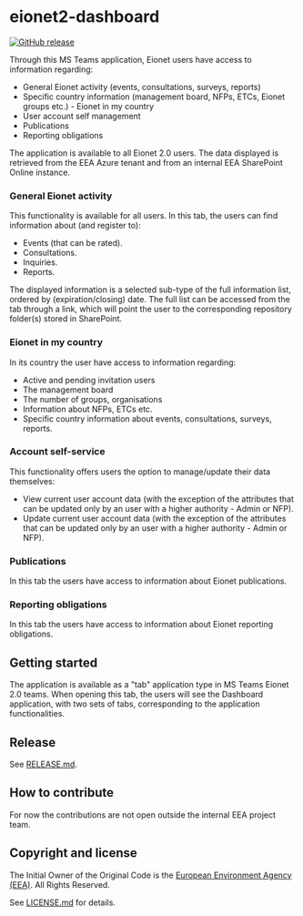 
# eionet2-dashboard

[![GitHub release](https://img.shields.io/github/v/release/eea/eionet2-dashboard)](https://github.com/eea/eionet2-dashboard/releases)

Through this MS Teams application, Eionet users have access to information regarding:
- General Eionet activity (events, consultations, surveys, reports)
- Specific country information (management board, NFPs, ETCs, Eionet groups etc.) - Eionet in my country
- User account self management
- Publications
- Reporting obligations

The application is available to all Eionet 2.0 users.
The data displayed is retrieved from the EEA Azure tenant and from an internal EEA SharePoint Online instance.

### General Eionet activity

This functionality is available for all users. In this tab, the users can find information about (and register to):
- Events (that can be rated).
- Consultations.
- Inquiries.
- Reports.

The displayed information is a selected sub-type of the full information list, ordered by (expiration/closing) date. The full list can be accessed from the tab through a link, which will point the user to the corresponding repository folder(s) stored in SharePoint.

### Eionet in my country

In its country the user have access to  information regarding:
- Active and pending invitation users
- The management board
- The number of groups, organisations
- Information about NFPs, ETCs etc.
- Specific country information about events, consultations, surveys, reports.

### Account self-service

This functionality offers users the option to manage/update their data themselves:
- View current user account data (with the exception of the attributes that can be updated only by an user with a higher authority - Admin or NFP).
- Update current user account data (with the exception of the attributes that can be updated only by an user with a higher authority - Admin or NFP).

### Publications

In this tab the users have access to information about Eionet publications.

### Reporting obligations

In this tab the users have access to information about Eionet reporting obligations.

## Getting started

The application is available as a "tab" application type in MS Teams Eionet 2.0 teams.
When opening this tab, the users will see the Dashboard application, with two sets of tabs, corresponding to the application functionalities.

## Release

See [RELEASE.md](https://github.com/eea/eionet2-dashboard/blob/master/RELEASE.md).

## How to contribute

For now the contributions are not open outside the internal EEA project team.

## Copyright and license

The Initial Owner of the Original Code is the [European Environment Agency (EEA)](http://eea.europa.eu).
All Rights Reserved.

See [LICENSE.md](https://github.com/eea/eionet2-dashboard/blob/master/LICENSE.md) for details.